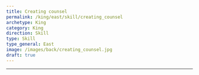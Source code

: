 ```yaml
---
title: Creating counsel
permalink: /king/east/skill/creating_counsel
archetype: King
category: King
direction: Skill
type: Skill
type_general: East
image: /images/back/creating_counsel.jpg
draft: true
---
```


---
